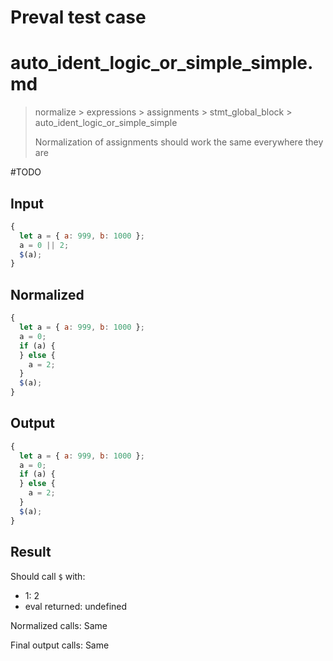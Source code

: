 # Preval test case

# auto_ident_logic_or_simple_simple.md

> normalize > expressions > assignments > stmt_global_block > auto_ident_logic_or_simple_simple
>
> Normalization of assignments should work the same everywhere they are

#TODO

## Input

`````js filename=intro
{
  let a = { a: 999, b: 1000 };
  a = 0 || 2;
  $(a);
}
`````

## Normalized

`````js filename=intro
{
  let a = { a: 999, b: 1000 };
  a = 0;
  if (a) {
  } else {
    a = 2;
  }
  $(a);
}
`````

## Output

`````js filename=intro
{
  let a = { a: 999, b: 1000 };
  a = 0;
  if (a) {
  } else {
    a = 2;
  }
  $(a);
}
`````

## Result

Should call `$` with:
 - 1: 2
 - eval returned: undefined

Normalized calls: Same

Final output calls: Same
